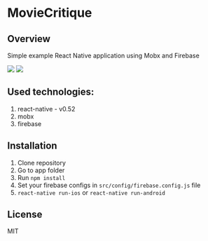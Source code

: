 # MovieCritique

## Overview

Simple example React Native application using Mobx and Firebase

![](https://github.com/galikvalkin/MovieCritique/blob/master/shared.gif)
![](https://github.com/galikvalkin/MovieCritique/blob/master/statistics.gif)

## Used technologies:
1. react-native - v0.52
2. mobx
3. firebase

## Installation

1. Clone repository
2. Go to app folder
3. Run `npm install`
4. Set your firebase configs in `src/config/firebase.config.js` file
5. `react-native run-ios` or `react-native run-android`

## License

MIT
